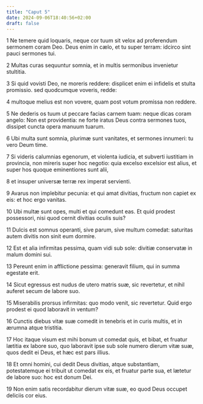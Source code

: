 ```yaml
---
title: "Caput 5"
date: 2024-09-06T18:40:56+02:00
draft: false
---
```




1 Ne temere quid loquaris, neque cor tuum sit velox ad proferendum sermonem coram Deo. Deus enim in cælo, et tu super terram: idcirco sint pauci sermones tui.

2 Multas curas sequuntur somnia, et in multis sermonibus invenietur stultitia.

3 Si quid vovisti Deo, ne moreris reddere: displicet enim ei infidelis et stulta promissio. sed quodcumque voveris, redde:

4 multoque melius est non vovere, quam post votum promissa non reddere.

5 Ne dederis os tuum ut peccare facias carnem tuam: neque dicas coram angelo: Non est providentia: ne forte iratus Deus contra sermones tuos, dissipet cuncta opera manuum tuarum.

6 Ubi multa sunt somnia, plurimæ sunt vanitates, et sermones innumeri: tu vero Deum time.

7 Si videris calumnias egenorum, et violenta iudicia, et subverti iustitiam in provincia, non mireris super hoc negotio: quia excelso excelsior est alius, et super hos quoque eminentiores sunt alii,

8 et insuper universæ terræ rex imperat servienti.

9 Avarus non implebitur pecunia: et qui amat divitias, fructum non capiet ex eis: et hoc ergo vanitas.

10 Ubi multæ sunt opes, multi et qui comedunt eas. Et quid prodest possessori, nisi quod cernit divitias oculis suis?

11 Dulcis est somnus operanti, sive parum, sive multum comedat: saturitas autem divitis non sinit eum dormire.

12 Est et alia infirmitas pessima, quam vidi sub sole: divitiæ conservatæ in malum domini sui.

13 Pereunt enim in afflictione pessima: generavit filium, qui in summa egestate erit.

14 Sicut egressus est nudus de utero matris suæ, sic revertetur, et nihil auferet secum de labore suo.

15 Miserabilis prorsus infirmitas: quo modo venit, sic revertetur. Quid ergo prodest ei quod laboravit in ventum?

16 Cunctis diebus vitæ suæ comedit in tenebris et in curis multis, et in ærumna atque tristitia.

17 Hoc itaque visum est mihi bonum ut comedat quis, et bibat, et fruatur lætitia ex labore suo, quo laboravit ipse sub sole numero dierum vitæ suæ, quos dedit ei Deus, et hæc est pars illius.

18 Et omni homini, cui dedit Deus divitias, atque substantiam, potestatemque ei tribuit ut comedat ex eis, et fruatur parte sua, et lætetur de labore suo: hoc est donum Dei.

19 Non enim satis recordabitur dierum vitæ suæ, eo quod Deus occupet deliciis cor eius.

